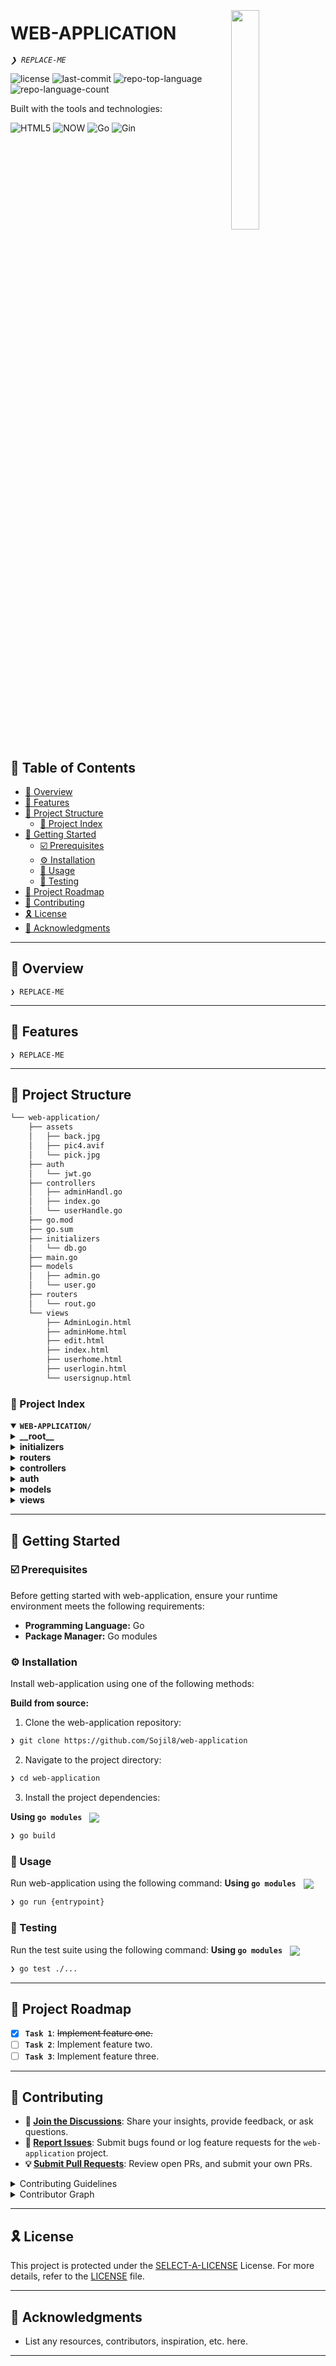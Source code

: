 <div align="left" style="position: relative;">
<img src="https://img.icons8.com/?size=512&id=55494&format=png" align="right" width="30%" style="margin: -20px 0 0 20px;">
<h1>WEB-APPLICATION</h1>
<p align="left">
	<em><code>❯ REPLACE-ME</code></em>
</p>
<p align="left">
	<img src="https://img.shields.io/github/license/Sojil8/web-application?style=for-the-badge&logo=opensourceinitiative&logoColor=white&color=0080ff" alt="license">
	<img src="https://img.shields.io/github/last-commit/Sojil8/web-application?style=for-the-badge&logo=git&logoColor=white&color=0080ff" alt="last-commit">
	<img src="https://img.shields.io/github/languages/top/Sojil8/web-application?style=for-the-badge&color=0080ff" alt="repo-top-language">
	<img src="https://img.shields.io/github/languages/count/Sojil8/web-application?style=for-the-badge&color=0080ff" alt="repo-language-count">
</p>
<p align="left">Built with the tools and technologies:</p>
<p align="left">
	<img src="https://img.shields.io/badge/HTML5-E34F26.svg?style=for-the-badge&logo=HTML5&logoColor=white" alt="HTML5">
	<img src="https://img.shields.io/badge/NOW-001211.svg?style=for-the-badge&logo=NOW&logoColor=white" alt="NOW">
	<img src="https://img.shields.io/badge/Go-00ADD8.svg?style=for-the-badge&logo=Go&logoColor=white" alt="Go">
	<img src="https://img.shields.io/badge/Gin-008ECF.svg?style=for-the-badge&logo=Gin&logoColor=white" alt="Gin">
</p>
</div>
<br clear="right">

## 🔗 Table of Contents

- [📍 Overview](#-overview)
- [👾 Features](#-features)
- [📁 Project Structure](#-project-structure)
  - [📂 Project Index](#-project-index)
- [🚀 Getting Started](#-getting-started)
  - [☑️ Prerequisites](#-prerequisites)
  - [⚙️ Installation](#-installation)
  - [🤖 Usage](#🤖-usage)
  - [🧪 Testing](#🧪-testing)
- [📌 Project Roadmap](#-project-roadmap)
- [🔰 Contributing](#-contributing)
- [🎗 License](#-license)
- [🙌 Acknowledgments](#-acknowledgments)

---

## 📍 Overview

<code>❯ REPLACE-ME</code>

---

## 👾 Features

<code>❯ REPLACE-ME</code>

---

## 📁 Project Structure

```sh
└── web-application/
    ├── assets
    │   ├── back.jpg
    │   ├── pic4.avif
    │   └── pick.jpg
    ├── auth
    │   └── jwt.go
    ├── controllers
    │   ├── adminHandl.go
    │   ├── index.go
    │   └── userHandle.go
    ├── go.mod
    ├── go.sum
    ├── initializers
    │   └── db.go
    ├── main.go
    ├── models
    │   ├── admin.go
    │   └── user.go
    ├── routers
    │   └── rout.go
    └── views
        ├── AdminLogin.html
        ├── adminHome.html
        ├── edit.html
        ├── index.html
        ├── userhome.html
        ├── userlogin.html
        └── usersignup.html
```


### 📂 Project Index
<details open>
	<summary><b><code>WEB-APPLICATION/</code></b></summary>
	<details> <!-- __root__ Submodule -->
		<summary><b>__root__</b></summary>
		<blockquote>
			<table>
			<tr>
				<td><b><a href='https://github.com/Sojil8/web-application/blob/master/main.go'>main.go</a></b></td>
				<td><code>❯ REPLACE-ME</code></td>
			</tr>
			<tr>
				<td><b><a href='https://github.com/Sojil8/web-application/blob/master/go.mod'>go.mod</a></b></td>
				<td><code>❯ REPLACE-ME</code></td>
			</tr>
			<tr>
				<td><b><a href='https://github.com/Sojil8/web-application/blob/master/go.sum'>go.sum</a></b></td>
				<td><code>❯ REPLACE-ME</code></td>
			</tr>
			</table>
		</blockquote>
	</details>
	<details> <!-- initializers Submodule -->
		<summary><b>initializers</b></summary>
		<blockquote>
			<table>
			<tr>
				<td><b><a href='https://github.com/Sojil8/web-application/blob/master/initializers/db.go'>db.go</a></b></td>
				<td><code>❯ REPLACE-ME</code></td>
			</tr>
			</table>
		</blockquote>
	</details>
	<details> <!-- routers Submodule -->
		<summary><b>routers</b></summary>
		<blockquote>
			<table>
			<tr>
				<td><b><a href='https://github.com/Sojil8/web-application/blob/master/routers/rout.go'>rout.go</a></b></td>
				<td><code>❯ REPLACE-ME</code></td>
			</tr>
			</table>
		</blockquote>
	</details>
	<details> <!-- controllers Submodule -->
		<summary><b>controllers</b></summary>
		<blockquote>
			<table>
			<tr>
				<td><b><a href='https://github.com/Sojil8/web-application/blob/master/controllers/userHandle.go'>userHandle.go</a></b></td>
				<td><code>❯ REPLACE-ME</code></td>
			</tr>
			<tr>
				<td><b><a href='https://github.com/Sojil8/web-application/blob/master/controllers/index.go'>index.go</a></b></td>
				<td><code>❯ REPLACE-ME</code></td>
			</tr>
			<tr>
				<td><b><a href='https://github.com/Sojil8/web-application/blob/master/controllers/adminHandl.go'>adminHandl.go</a></b></td>
				<td><code>❯ REPLACE-ME</code></td>
			</tr>
			</table>
		</blockquote>
	</details>
	<details> <!-- auth Submodule -->
		<summary><b>auth</b></summary>
		<blockquote>
			<table>
			<tr>
				<td><b><a href='https://github.com/Sojil8/web-application/blob/master/auth/jwt.go'>jwt.go</a></b></td>
				<td><code>❯ REPLACE-ME</code></td>
			</tr>
			</table>
		</blockquote>
	</details>
	<details> <!-- models Submodule -->
		<summary><b>models</b></summary>
		<blockquote>
			<table>
			<tr>
				<td><b><a href='https://github.com/Sojil8/web-application/blob/master/models/admin.go'>admin.go</a></b></td>
				<td><code>❯ REPLACE-ME</code></td>
			</tr>
			<tr>
				<td><b><a href='https://github.com/Sojil8/web-application/blob/master/models/user.go'>user.go</a></b></td>
				<td><code>❯ REPLACE-ME</code></td>
			</tr>
			</table>
		</blockquote>
	</details>
	<details> <!-- views Submodule -->
		<summary><b>views</b></summary>
		<blockquote>
			<table>
			<tr>
				<td><b><a href='https://github.com/Sojil8/web-application/blob/master/views/AdminLogin.html'>AdminLogin.html</a></b></td>
				<td><code>❯ REPLACE-ME</code></td>
			</tr>
			<tr>
				<td><b><a href='https://github.com/Sojil8/web-application/blob/master/views/userhome.html'>userhome.html</a></b></td>
				<td><code>❯ REPLACE-ME</code></td>
			</tr>
			<tr>
				<td><b><a href='https://github.com/Sojil8/web-application/blob/master/views/adminHome.html'>adminHome.html</a></b></td>
				<td><code>❯ REPLACE-ME</code></td>
			</tr>
			<tr>
				<td><b><a href='https://github.com/Sojil8/web-application/blob/master/views/edit.html'>edit.html</a></b></td>
				<td><code>❯ REPLACE-ME</code></td>
			</tr>
			<tr>
				<td><b><a href='https://github.com/Sojil8/web-application/blob/master/views/index.html'>index.html</a></b></td>
				<td><code>❯ REPLACE-ME</code></td>
			</tr>
			<tr>
				<td><b><a href='https://github.com/Sojil8/web-application/blob/master/views/usersignup.html'>usersignup.html</a></b></td>
				<td><code>❯ REPLACE-ME</code></td>
			</tr>
			<tr>
				<td><b><a href='https://github.com/Sojil8/web-application/blob/master/views/userlogin.html'>userlogin.html</a></b></td>
				<td><code>❯ REPLACE-ME</code></td>
			</tr>
			</table>
		</blockquote>
	</details>
</details>

---
## 🚀 Getting Started

### ☑️ Prerequisites

Before getting started with web-application, ensure your runtime environment meets the following requirements:

- **Programming Language:** Go
- **Package Manager:** Go modules


### ⚙️ Installation

Install web-application using one of the following methods:

**Build from source:**

1. Clone the web-application repository:
```sh
❯ git clone https://github.com/Sojil8/web-application
```

2. Navigate to the project directory:
```sh
❯ cd web-application
```

3. Install the project dependencies:


**Using `go modules`** &nbsp; [<img align="center" src="https://img.shields.io/badge/Go-00ADD8.svg?style={badge_style}&logo=go&logoColor=white" />](https://golang.org/)

```sh
❯ go build
```




### 🤖 Usage
Run web-application using the following command:
**Using `go modules`** &nbsp; [<img align="center" src="https://img.shields.io/badge/Go-00ADD8.svg?style={badge_style}&logo=go&logoColor=white" />](https://golang.org/)

```sh
❯ go run {entrypoint}
```


### 🧪 Testing
Run the test suite using the following command:
**Using `go modules`** &nbsp; [<img align="center" src="https://img.shields.io/badge/Go-00ADD8.svg?style={badge_style}&logo=go&logoColor=white" />](https://golang.org/)

```sh
❯ go test ./...
```


---
## 📌 Project Roadmap

- [X] **`Task 1`**: <strike>Implement feature one.</strike>
- [ ] **`Task 2`**: Implement feature two.
- [ ] **`Task 3`**: Implement feature three.

---

## 🔰 Contributing

- **💬 [Join the Discussions](https://github.com/Sojil8/web-application/discussions)**: Share your insights, provide feedback, or ask questions.
- **🐛 [Report Issues](https://github.com/Sojil8/web-application/issues)**: Submit bugs found or log feature requests for the `web-application` project.
- **💡 [Submit Pull Requests](https://github.com/Sojil8/web-application/blob/main/CONTRIBUTING.md)**: Review open PRs, and submit your own PRs.

<details closed>
<summary>Contributing Guidelines</summary>

1. **Fork the Repository**: Start by forking the project repository to your github account.
2. **Clone Locally**: Clone the forked repository to your local machine using a git client.
   ```sh
   git clone https://github.com/Sojil8/web-application
   ```
3. **Create a New Branch**: Always work on a new branch, giving it a descriptive name.
   ```sh
   git checkout -b new-feature-x
   ```
4. **Make Your Changes**: Develop and test your changes locally.
5. **Commit Your Changes**: Commit with a clear message describing your updates.
   ```sh
   git commit -m 'Implemented new feature x.'
   ```
6. **Push to github**: Push the changes to your forked repository.
   ```sh
   git push origin new-feature-x
   ```
7. **Submit a Pull Request**: Create a PR against the original project repository. Clearly describe the changes and their motivations.
8. **Review**: Once your PR is reviewed and approved, it will be merged into the main branch. Congratulations on your contribution!
</details>

<details closed>
<summary>Contributor Graph</summary>
<br>
<p align="left">
   <a href="https://github.com{/Sojil8/web-application/}graphs/contributors">
      <img src="https://contrib.rocks/image?repo=Sojil8/web-application">
   </a>
</p>
</details>

---

## 🎗 License

This project is protected under the [SELECT-A-LICENSE](https://choosealicense.com/licenses) License. For more details, refer to the [LICENSE](https://choosealicense.com/licenses/) file.

---

## 🙌 Acknowledgments

- List any resources, contributors, inspiration, etc. here.

---
